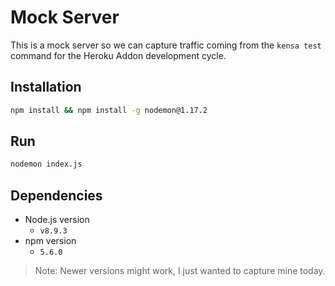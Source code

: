 # Mock Server

This is a mock server so we can capture traffic coming from the `kensa test` command for the Heroku Addon development cycle.

## Installation
```bash
npm install && npm install -g nodemon@1.17.2
```

## Run
```bash
nodemon index.js
```

## Dependencies
- Node.js version
    + `v8.9.3`
- npm version
    + `5.6.0`

>Note: Newer versions might work, I just wanted to capture mine today.